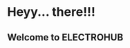 <html>
    <head>
    <title>ELECTROHUB </title>
    </head>
    <body>
      <p><div>
          <h1>
              Heyy... there!!!
          </h1>
          <h2>Welcome to ELECTROHUB</h2>
      </p>
          <p><img src="">
              
  </body>
</html>
